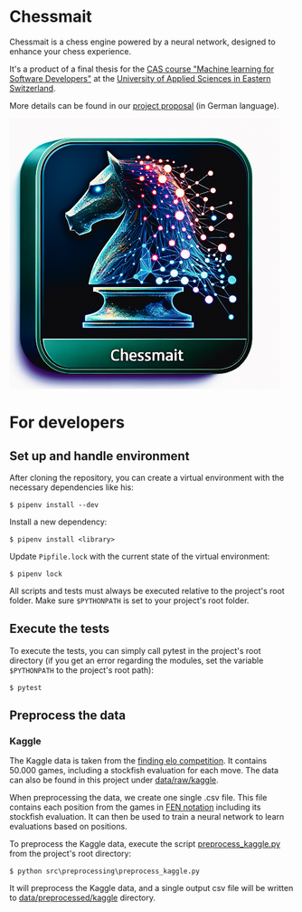 # Chessmait

Chessmait is a chess engine powered by a neural network, designed to enhance your chess experience.

It's a product of a final thesis for
the [CAS course "Machine learning for Software Developers"](https://www.ost.ch/de/weiterbildung/weiterbildungsangebot/informatik/data-engineering-machine-intelligence/cas-machine-learning-for-software-engineers)
at the [University of Applied Sciences in Eastern Switzerland](https://www.ost.ch/en/).

More details can be found in our [project proposal](documentation/Projektantrag_ML_Schach.pdf) (in German language).

![](documentation/logo.jpg)

# For developers

## Set up and handle environment

After cloning the repository, you can create a virtual environment with the necessary dependencies like his:

```shell
$ pipenv install --dev
```

Install a new dependency:

```shell
$ pipenv install <library>
```

Update `Pipfile.lock` with the current state of the virtual environment:

```shell
$ pipenv lock
```

All scripts and tests must always be executed relative to the project's root folder. Make sure `$PYTHONPATH` is set to
your project's root folder.

## Execute the tests

To execute the tests, you can simply call pytest in the project's root directory (if you get an error regarding the
modules, set the variable `$PYTHONPATH` to the project's root path):

```shell
$ pytest
```

## Preprocess the data

### Kaggle

The Kaggle data is taken from the [finding elo competition](https://www.kaggle.com/competitions/finding-elo/data). It
contains 50.000 games, including a stockfish evaluation for each move. The data can also be found in this project
under [data/raw/kaggle](data/raw/kaggle).

When preprocessing the data, we create one single .csv file. This file contains each position from the games
in [FEN notation](https://en.wikipedia.org/wiki/Forsyth%E2%80%93Edwards_Notation) including its stockfish evaluation.
It can then be used to train a neural network to learn evaluations based on positions.

To preprocess the Kaggle data, execute the script [preprocess_kaggle.py](src/preprocessing/preprocess_kaggle.py) from
the project's root directory:

```
$ python src\preprocessing\preprocess_kaggle.py
```

It will preprocess the Kaggle data, and a single output csv file will be written
to [data/preprocessed/kaggle](data/preprocessed/kaggle) directory.


